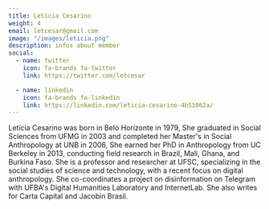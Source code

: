 ```yaml
---
title: Letícia Cesarino
weight: 4
email: letcesar@gmail.com
image: "/images/leticia.png"
description: infos about member
social:
  - name: twitter
    icon: fa-brands fa-twitter
    link: https://twitter.com/letcesar

  - name: linkedin
    icon: fa-brands fa-linkedin
    link: https://linkedin.com/leticia-cesarino-4b51062a/
---
```

Letícia Cesarino was born in Belo Horizonte in 1979, She graduated in Social Sciences from UFMG in 2003 and completed her Master's in Social Anthropology at UNB in 2006, She earned her PhD in Anthropology from UC Berkeley in 2013, conducting field research in Brazil, Mali, Ghana, and Burkina Faso. She is a professor and researcher at UFSC, specializing in the social studies of science and technology, with a recent focus on digital anthropology. She co-coordinates a project on disinformation on Telegram with UFBA's Digital Humanities Laboratory and InternetLab. She also writes for Carta Capital and Jacobin Brasil.